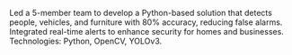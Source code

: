 Led a 5-member team to develop a Python-based solution that detects people, vehicles, and furniture with 80% accuracy, reducing false alarms. Integrated real-time alerts to enhance security for homes and businesses.
Technologies: Python, OpenCV, YOLOv3.

